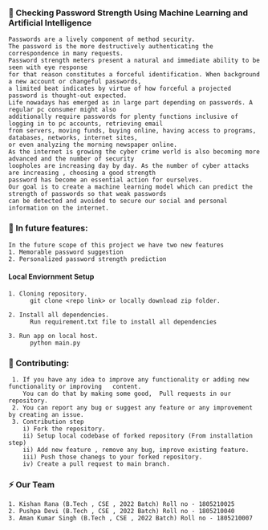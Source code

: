 ### :rocket: Checking Password Strength Using Machine Learning and Artificial Intelligence
    Passwords are a lively component of method security. 
    The password is the more destructively authenticating the correspondence in many requests. 
    Password strength meters present a natural and immediate ability to be seen with eye response 
    for that reason constitutes a forceful identification. When background a new account or changeful passwords,
    a limited beat indicates by virtue of how forceful a projected password is thought-out expected.
    Life nowadays has emerged as in large part depending on passwords. A regular pc consumer might also 
    additionally require passwords for plenty functions inclusive of logging in to pc accounts, retrieving email 
    from servers, moving funds, buying online, having access to programs, databases, networks, internet sites, 
    or even analyzing the morning newspaper online.
    As the internet is growing the cyber crime world is also becoming more advanced and the number of security 
    loopholes are increasing day by day. As the number of cyber attacks are increasing , choosing a good strength
    password has become an essential action for ourselves.
    Our goal is to create a machine learning model which can predict the strength of passwords so that weak passwords
    can be detected and avoided to secure our social and personal information on the internet.
### :dart: In future features: 
    In the future scope of this project we have two new features
    1. Memorable password suggestion
    2. Personalized password strength prediction  

#### Local Enviornment Setup
    1. Cloning repository.
          git clone <repo link> or locally download zip folder.
          
    2. Install all dependencies.
          Run requirement.txt file to install all dependencies
       
    3. Run app on local host.
          python main.py
       
### :wrench: Contributing:
     1. If you have any idea to improve any functionality or adding new functionality or improving   content.
        You can do that by making some good,  Pull requests in our repository.
     2. You can report any bug or suggest any feature or any improvement by creating an issue.
     3. Contribution step 
        i) Fork the repository.
        ii) Setup local codebase of forked repository (From installation step)
        ii) Add new feature , remove any bug, improve existing feature.
        iii) Push those chanegs to your forked repository.
        iv) Create a pull request to main branch.

### :zap: Our Team
    1. Kishan Rana (B.Tech , CSE , 2022 Batch) Roll no - 1805210025
    2. Pushpa Devi (B.Tech , CSE , 2022 Batch) Roll no - 1805210040
    3. Aman Kumar Singh (B.Tech , CSE , 2022 Batch) Roll no - 1805210007

     
